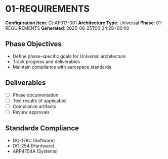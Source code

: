 # 01-REQUIREMENTS

**Configuration Item**: CI-AF017-001
**Architecture Type**: Universal
**Phase**: 01-REQUIREMENTS
**Generated**: 2025-08-25T00:04:28+00:00

## Phase Objectives
- Define phase-specific goals for Universal architecture
- Track progress and deliverables
- Maintain compliance with aerospace standards

## Deliverables
- [ ] Phase documentation
- [ ] Test results (if applicable)
- [ ] Compliance artifacts
- [ ] Review approvals

## Standards Compliance
- DO-178C (Software)
- DO-254 (Hardware)
- ARP4754A (Systems)
